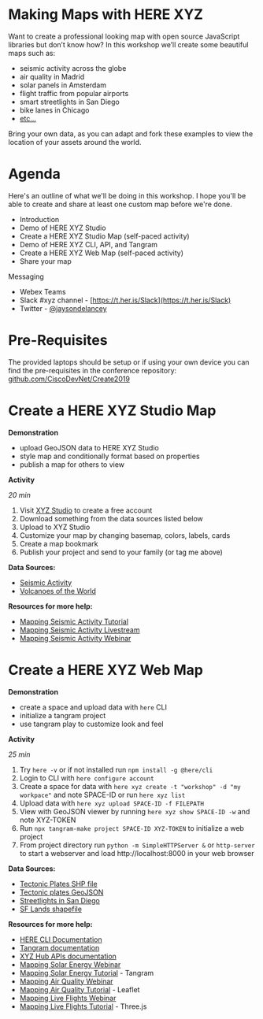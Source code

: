 
# Making Maps with HERE XYZ

Want to create a professional looking map with open source JavaScript libraries
but don’t know how? In this workshop we’ll create some beautiful maps such as:

- seismic activity across the globe
- air quality in Madrid
- solar panels in Amsterdam
- flight traffic from popular airports
- smart streetlights in San Diego
- bike lanes in Chicago
- [etc...](https://github.com/heremaps/xyz-showcase)

Bring your own data, as you can adapt and fork these examples to view the
location of your assets around the world.

# Agenda

Here's an outline of what we'll be doing in this workshop.  I hope you'll be
able to create and share at least one custom map before we're done.

- Introduction
- Demo of HERE XYZ Studio
- Create a HERE XYZ Studio Map (self-paced activity)
- Demo of HERE XYZ CLI, API, and Tangram
- Create a HERE XYZ Web Map (self-paced activity)
- Share your map

Messaging
- Webex Teams
- Slack #xyz channel - [https://t.her.is/Slack](https://t.her.is/Slack)
- Twitter - [@jaysondelancey](https://twitter.com/jaysondelancey)

# Pre-Requisites

The provided laptops should be setup or if using your own device you can find
the pre-requisites in the conference repository:
[github.com/CiscoDevNet/Create2019](https://github.com/CiscoDevNet/Create2019/blob/master/Jayson%20DeLancey/Making%20Maps%20with%20XYZ.md)

# Create a HERE XYZ Studio Map

__Demonstration__

- upload GeoJSON data to HERE XYZ Studio
- style map and conditionally format based on properties
- publish a map for others to view

__Activity__

*20 min*

1. Visit [XYZ Studio](https://xyz.here.com) to create a free account
2. Download something from the data sources listed below
3. Upload to XYZ Studio
4. Customize your map by changing basemap, colors, labels, cards
5. Create a map bookmark
6. Publish your project and send to your family (or tag me above)

__Data Sources:__

- [Seismic Activity](https://earthquake.usgs.gov/earthquakes/feed/v1.0/geojson.php)
- [Volcanoes of the World](https://earthworks.stanford.edu/catalog/harvard-glb-volc)

__Resources for more help:__

- [Mapping Seismic Activity Tutorial](https://codelabs.here.xyz/tutorial/05-Mapping-Seismic-Activity#0)
- [Mapping Seismic Activity Livestream](https://www.twitch.tv/videos/408122281)
- [Mapping Seismic Activity Webinar](https://youtu.be/KUwLu1Wnlis)

# Create a HERE XYZ Web Map

__Demonstration__

- create a space and upload data with `here` CLI
- initialize a tangram project
- use tangram play to customize look and feel

__Activity__

*25 min*

1. Try `here -v` or if not installed run `npm install -g @here/cli`
2. Login to CLI with `here configure account`
3. Create a space for data with `here xyz create -t "workshop" -d "my workpace"` and note SPACE-ID or run `here xyz list`
4. Upload data with `here xyz upload SPACE-ID -f FILEPATH`
5. View with GeoJSON viewer by running `here xyz show SPACE-ID -w` and note
   XYZ-TOKEN
6. Run `npx tangram-make project SPACE-ID XYZ-TOKEN` to initialize a web project
7. From project directory run `python -m SimpleHTTPServer &` or `http-server`
   to start a webserver and load http://localhost:8000 in your web browser

__Data Sources:__

- [Tectonic Plates SHP file](https://www.sciencebase.gov/catalog/item/4f4e4a48e4b07f02db62303e)
- [Tectonic plates GeoJSON](https://github.com/fraxen/tectonicplates/tree/master/GeoJSON)
- [Streetlights in San Diego](https://github.com/heremaps/devrel-workshops/raw/master/xyz/foss4g/streetlights.csv)
- [SF Lands shapefile](sflnds_current.zip)

__Resources for more help:__

- [HERE CLI Documentation](https://www.here.xyz/cli/)
- [Tangram documentation](https://tangrams.readthedocs.io/en/latest/)
- [XYZ Hub APIs documentation](https://www.here.xyz/api/)
- [Mapping Solar Energy Webinar](https://youtu.be/qi5cWF_TxCw)
- [Mapping Solar Energy Tutorial](https://codelabs.here.xyz/tutorial/07-Green-Amsterdam#0) - Tangram
- [Mapping Air Quality Webinar](https://youtu.be/kZo1BQHWSS8)
- [Mapping Air Quality Tutorial](https://codelabs.here.xyz/tutorial/06-Air-Quality-In-Madrid#0) - Leaflet
- [Mapping Live Flights Webinar](https://youtu.be/E78Pw2d-kpM)
- [Mapping Live Flights
  Tutorial](https://codelabs.here.xyz/tutorial/08-Global-Flight-Tracker#0) -
Three.js


